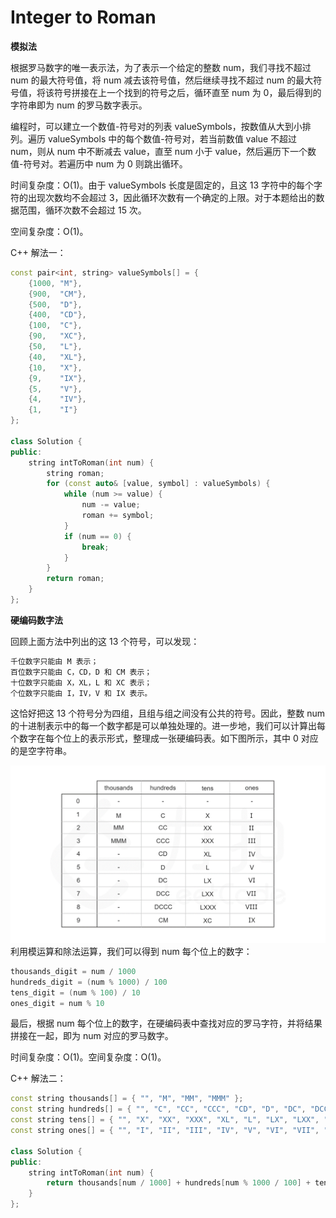 # Integer to Roman

**模拟法**

根据罗马数字的唯一表示法，为了表示一个给定的整数 num，我们寻找不超过 num 的最大符号值，将 num 减去该符号值，然后继续寻找不超过 num 的最大符号值，将该符号拼接在上一个找到的符号之后，循环直至 num 为 0，最后得到的字符串即为 num 的罗马数字表示。

编程时，可以建立一个数值-符号对的列表 valueSymbols，按数值从大到小排列。遍历 valueSymbols 中的每个数值-符号对，若当前数值 value 不超过 num，则从 num 中不断减去 value，直至 num 小于 value，然后遍历下一个数值-符号对。若遍历中 num 为 0 则跳出循环。

时间复杂度：O(1)。由于 valueSymbols 长度是固定的，且这 13 字符中的每个字符的出现次数均不会超过 3，因此循环次数有一个确定的上限。对于本题给出的数据范围，循环次数不会超过 15 次。

空间复杂度：O(1)。

C++ 解法一：

```c++
const pair<int, string> valueSymbols[] = {
    {1000, "M"},
    {900,  "CM"},
    {500,  "D"},
    {400,  "CD"},
    {100,  "C"},
    {90,   "XC"},
    {50,   "L"},
    {40,   "XL"},
    {10,   "X"},
    {9,    "IX"},
    {5,    "V"},
    {4,    "IV"},
    {1,    "I"}
};

class Solution {
public:
    string intToRoman(int num) {
        string roman;
        for (const auto& [value, symbol] : valueSymbols) {
            while (num >= value) {
                num -= value;
                roman += symbol;
            }
            if (num == 0) {
                break;
            }
        }
        return roman;
    }
};
```

**硬编码数字法**

回顾上面方法中列出的这 13 个符号，可以发现：

```python
千位数字只能由 M 表示；
百位数字只能由 C，CD，D 和 CM 表示；
十位数字只能由 X，XL，L 和 XC 表示；
个位数字只能由 I，IV，V 和 IX 表示。
```

这恰好把这 13 个符号分为四组，且组与组之间没有公共的符号。因此，整数 num 的十进制表示中的每一个数字都是可以单独处理的。进一步地，我们可以计算出每个数字在每个位上的表示形式，整理成一张硬编码表。如下图所示，其中 0 对应的是空字符串。

![](C++02.png)利用模运算和除法运算，我们可以得到 num 每个位上的数字：

```c++
thousands_digit = num / 1000
hundreds_digit = (num % 1000) / 100
tens_digit = (num % 100) / 10
ones_digit = num % 10
```


最后，根据 num 每个位上的数字，在硬编码表中查找对应的罗马字符，并将结果拼接在一起，即为 num 对应的罗马数字。

时间复杂度：O(1)。空间复杂度：O(1)。

C++ 解法二：

```c++
const string thousands[] = { "", "M", "MM", "MMM" };
const string hundreds[] = { "", "C", "CC", "CCC", "CD", "D", "DC", "DCC", "DCCC", "CM" };
const string tens[] = { "", "X", "XX", "XXX", "XL", "L", "LX", "LXX", "LXXX", "XC" };
const string ones[] = { "", "I", "II", "III", "IV", "V", "VI", "VII", "VIII", "IX" };

class Solution {
public:
	string intToRoman(int num) {
		return thousands[num / 1000] + hundreds[num % 1000 / 100] + tens[num % 100 / 10] + ones[num % 10];
	}
};
```



